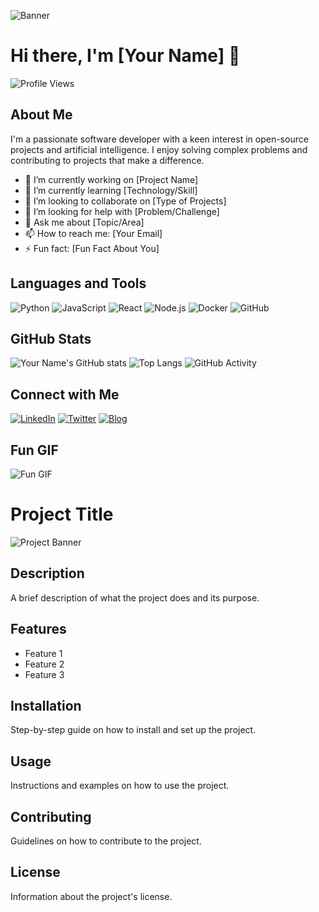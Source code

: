 ![Banner](https://yourbannerurl.com/banner.jpg)

# Hi there, I'm [Your Name] 👋

![Profile Views](https://komarev.com/ghpvc/?username=yourusername&color=green)

## About Me
I'm a passionate software developer with a keen interest in open-source projects and artificial intelligence. I enjoy solving complex problems and contributing to projects that make a difference.

- 🔭 I’m currently working on [Project Name]
- 🌱 I’m currently learning [Technology/Skill]
- 👯 I’m looking to collaborate on [Type of Projects]
- 🤔 I’m looking for help with [Problem/Challenge]
- 💬 Ask me about [Topic/Area]
- 📫 How to reach me: [Your Email]
- ⚡ Fun fact: [Fun Fact About You]

## Languages and Tools
![Python](https://img.shields.io/badge/Python-3776AB?style=for-the-badge&logo=python&logoColor=white)
![JavaScript](https://img.shields.io/badge/JavaScript-F7DF1E?style=for-the-badge&logo=javascript&logoColor=black)
![React](https://img.shields.io/badge/React-20232A?style=for-the-badge&logo=react&logoColor=61DAFB)
![Node.js](https://img.shields.io/badge/Node.js-339933?style=for-the-badge&logo=nodedotjs&logoColor=white)
![Docker](https://img.shields.io/badge/Docker-2496ED?style=for-the-badge&logo=docker&logoColor=white)
![GitHub](https://img.shields.io/badge/GitHub-181717?style=for-the-badge&logo=github&logoColor=white)

## GitHub Stats
![Your Name's GitHub stats](https://github-readme-stats.vercel.app/api?username=yourusername&show_icons=true&theme=radical)
![Top Langs](https://github-readme-stats.vercel.app/api/top-langs/?username=yourusername&layout=compact&theme=radical)
![GitHub Activity](https://activity-graph.herokuapp.com/graph?username=yourusername&theme=react-dark&area=true)

## Connect with Me
[![LinkedIn](https://img.shields.io/badge/LinkedIn-blue?style=for-the-badge&logo=linkedin&logoColor=white)](https://www.linkedin.com/in/yourlinkedin)
[![Twitter](https://img.shields.io/badge/Twitter-1DA1F2?style=for-the-badge&logo=twitter&logoColor=white)](https://twitter.com/yourtwitter)
[![Blog](https://img.shields.io/badge/Blog-FF5722?style=for-the-badge&logo=blogger&logoColor=white)](https://yourblogurl.com)

## Fun GIF
![Fun GIF](https://media.giphy.com/media/yourgifurl/giphy.gif)

# Project Title

![Project Banner](https://yourbannerurl.com/projectbanner.jpg)

## Description
A brief description of what the project does and its purpose.

## Features
- Feature 1
- Feature 2
- Feature 3

## Installation
Step-by-step guide on how to install and set up the project.

## Usage
Instructions and examples on how to use the project.

## Contributing
Guidelines on how to contribute to the project.

## License
Information about the project's license.
